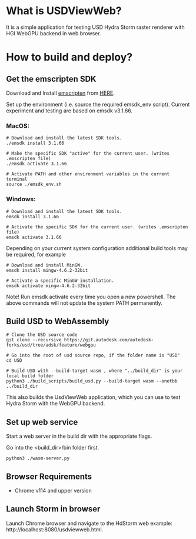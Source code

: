 # What is USDViewWeb?

It is a simple application for testing USD Hydra Storm raster renderer with HGI WebGPU backend in web browser.

# How to build and deploy?

## Get the emscripten SDK

Download and Install [emscripten](https://emscripten.org) from [HERE](https://emscripten.org/docs/getting_started/downloads.html).

Set up the environment (i.e. source the required emsdk_env script). Current experiment and testing are based on emsdk v3.1.66.

### MacOS:

```
# Download and install the latest SDK tools.
./emsdk install 3.1.66

# Make the specific SDK "active" for the current user. (writes .emscripten file)
./emsdk activate 3.1.66

# Activate PATH and other environment variables in the current terminal
source ./emsdk_env.sh
```

### Windows:

```
# Download and install the latest SDK tools.
emsdk install 3.1.66

# Activate the specific SDK for the current user. (writes .emscripten file)
emsdk activate 3.1.66
```

Depending on your current system configuration additional build tools may be required, for example

```
# Download and install MinGW.
emsdk install mingw-4.6.2-32bit

# Activate a specific MinGW installation. 
emsdk activate mingw-4.6.2-32bit
```

Note! Run emsdk activate every time you open a new powershell. The above commands will not update the system PATH permanently.

## Build USD to WebAssembly

```
# Clone the USD source code
git clone --recursive https://git.autodesk.com/autodesk-forks/usd/tree/adsk/feature/webgpu

# Go into the root of usd source repo, if the folder name is "USD"
cd USD

# Build USD with --build-target wasm , where "../build_dir" is your local build folder
python3 ./build_scripts/build_usd.py --build-target wasm --onetbb ../build_dir
```

This also builds the UsdViewWeb application, which you can use to test Hydra Storm with the WebGPU backend.

## Set up web service
Start a web server in the build dir with the appropriate flags.

Go into the <build_dir>/bin folder first.

```
python3 ./wasm-server.py
```

## Browser Requirements

- Chrome v114 and upper version

## Launch Storm in browser
Launch Chrome browser and navigate to the HdStorm web example: http://localhost:8080/usdviewweb.html. 


